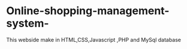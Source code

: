 # Online-shopping-management-system-
This webside make in HTML,CSS,Javascript ,PHP and MySql database
